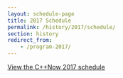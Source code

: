 ```yaml
---
layout: schedule-page
title: 2017 Schedule
permalink: /history/2017/schedule/
section: history
redirect_from:
    - /program-2017/
---
```


<div><a id="sched-embed" href="https://cppnow2017.sched.org/">View the C++Now 2017 schedule</a></div>

<script src="https://cppnow2017.sched.org/js/embed.js"></script>
